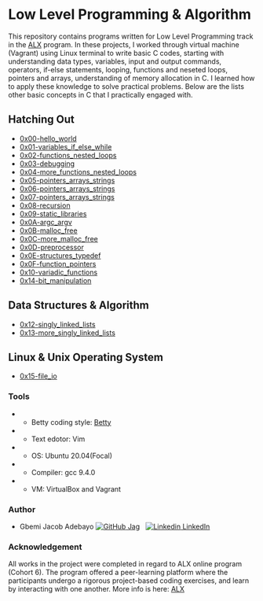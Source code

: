 # Low Level Programming & Algorithm

This repository contains programs written for Low Level Programming track in the [ALX](https://www.alxafrica.com/) program. In these projects, I worked through virtual machine (Vagrant) using Linux terminal to write basic C codes, starting with understanding data types, variables, input and output commands, operators, if-else statements, looping, functions and neseted loops, pointers and arrays, understanding of memory allocation in C.  I learned how to apply these knowledge to solve practical problems. Below are the lists other basic concepts in C that I practically engaged with. 

## Hatching Out
- [0x00-hello_world](https://github.com/jacobgbemi/alx-low_level_programming/tree/master/0x00-hello_world)
- [0x01-variables_if_else_while](https://github.com/jacobgbemi/alx-low_level_programming/tree/master/0x01-variables_if_else_while)
- [0x02-functions_nested_loops](https://github.com/jacobgbemi/alx-low_level_programming/tree/master/0x02-functions_nested_loops)
- [0x03-debugging](https://github.com/jacobgbemi/alx-low_level_programming/tree/master/0x03-debugging)
- [0x04-more_functions_nested_loops](https://github.com/jacobgbemi/alx-low_level_programming/tree/master/0x04-more_functions_nested_loops)
- [0x05-pointers_arrays_strings](https://github.com/jacobgbemi/alx-low_level_programming/tree/master/0x05-pointers_arrays_strings)
- [0x06-pointers_arrays_strings](https://github.com/jacobgbemi/alx-low_level_programming/tree/master/0x06-pointers_arrays_strings)
- [0x07-pointers_arrays_strings](https://github.com/jacobgbemi/alx-low_level_programming/tree/main/0x07-pointers_arrays_strings)
- [0x08-recursion](https://github.com/jacobgbemi/alx-low_level_programming/tree/main/0x08-recursion)
- [0x09-static_libraries](https://github.com/jacobgbemi/alx-low_level_programming/tree/main/0x09-static_libraries)
- [0x0A-argc_argv](https://github.com/jacobgbemi/alx-low_level_programming/tree/main/0x0A-argc_argv)
- [0x0B-malloc_free](https://github.com/jacobgbemi/alx-low_level_programming/tree/main/0x0B-malloc_free)
- [0x0C-more_malloc_free](https://github.com/jacobgbemi/alx-low_level_programming/tree/main/0x0C-more_malloc_free)
- [0x0D-preprocessor](https://github.com/jacobgbemi/alx-low_level_programming/tree/main/0x0D-preprocessor)
- [0x0E-structures_typedef](https://github.com/jacobgbemi/alx-low_level_programming/tree/main/0x0E-structures_typedef)
- [0x0F-function_pointers](https://github.com/jacobgbemi/alx-low_level_programming/tree/main/0x0F-function_pointers)
- [0x10-variadic_functions](https://github.com/jacobgbemi/alx-low_level_programming/tree/main/0x10-variadic_functions)
- [0x14-bit_manipulation](https://github.com/jacobgbemi/alx-low_level_programming/tree/main/0x14-bit_manipulation)
## Data Structures & Algorithm
- [0x12-singly_linked_lists](https://github.com/jacobgbemi/alx-low_level_programming/tree/main/0x12-singly_linked_lists)
- [0x13-more_singly_linked_lists](https://github.com/jacobgbemi/alx-low_level_programming/tree/main/0x13-more_singly_linked_lists)
## Linux & Unix Operating System
- [0x15-file_io](https://github.com/jacobgbemi/alx-low_level_programming/tree/main/0x15-file_io)

### Tools
- - Betty coding style: [Betty](https://github.com/holbertonschool/Betty/wiki)
- - Text edotor: Vim
- - OS: Ubuntu 20.04(Focal)
- - Compiler: gcc 9.4.0
- - VM: VirtualBox and Vagrant

### Author
* Gbemi Jacob Adebayo [![GitHub](https://i.stack.imgur.com/tskMh.png) Jag](https://www.github.com/jacobgbemi) &nbsp; [![Linkedin](https://i.stack.imgur.com/gVE0j.png) LinkedIn](https://www.linkedin.com/in/gbemi-jacob-adebayo)

### Acknowledgement
All works in the project were completed in regard to ALX online program (Cohort 6). The program offered a peer-learning platform where the participants undergo a rigorous project-based coding exercises, and learn by interacting with one another. More info is here: [ALX](https://www.alxafrica.com/)
